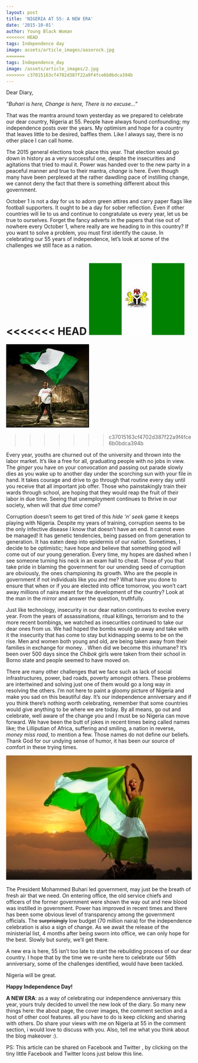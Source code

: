 ```yaml
---
layout: post
title: 'NIGERIA AT 55: A NEW ERA'
date: '2015-10-01'
author: Young Black Woman
<<<<<<< HEAD
tags: Independence day
image: assets/article_images/aasorock.jpg
=======
tags: Independence_day
image: /assets/article_images/2.jpg
>>>>>>> c37015163cf4702d387f22a9f4fce6b0bdca394b
---
```


Dear Diary,

*”Buhari is here,
  Change is here,
  There is no excuse…”*

That was the mantra around town yesterday as we prepared to celebrate our dear country, Nigeria at 55. People have always found confounding; my independence posts over the years. My optimism and hope for a country that leaves little to be desired, baffles them. Like I always say, there is no other place I can call home.

The 2015 general elections took place this year. That election would go down in history as a very successful one, despite the insecurities and agitations that tried to maul it. Power was handed over to the new party in a peaceful manner and true to their mantra, *change* is here. Even though many have been perplexed at the rather dawdling pace of instilling change, we cannot deny the fact that there is something different about this government.

October 1 is not a day for us to adorn green attires and carry paper flags like football supporters. It ought to be a day for sober reflection. Even if other countries will lie to us and continue to congratulate us every year, let us be true to ourselves. Forget the fancy adverts in the papers that rise out of nowhere every October 1, where really are we heading to in this country? If you want to solve a problem, you must first identify the cause.  In celebrating our 55 years of independence, let’s look at some of the challenges we still face as a nation.

<<<<<<< HEAD
![Home](/assets/article_images/nigeriaat53.jpg)
=======
![Home](/assets/article_images/niigeria.jpg)
>>>>>>> c37015163cf4702d387f22a9f4fce6b0bdca394b

Every year, youths are churned out of the university and thrown into the labor market. It’s like a free for all, graduating people with no jobs in view. The *ginger* you have on your convocation and passing out parade slowly dies as you wake up to another day under the scorching sun with your file in hand. It takes courage and drive to go through that routine every day until you receive that all important job offer. Those who painstakingly train their wards through school, are hoping that they would reap the fruit of their labor in due time. Seeing that unemployment continues to thrive in our society, when will that *due time* come?

Corruption doesn’t seem to get tired of this *hide ‘n’ seek* game it keeps playing with Nigeria. Despite my years of training, corruption seems to be the only infective disease I know that doesn’t have an end. It cannot even be managed! It has genetic tendencies, being passed on from generation to generation. It has eaten deep into epidermis of our nation. Sometimes, I decide to be optimistic; have hope and believe that something good will come out of our young generation. Every time, my hopes are dashed when I see someone turning his neck in an exam hall to cheat. Those of you that take pride in blaming the government for our unending seed of corruption are obviously, the ones championing its growth. Who are the people in government if not individuals like you and me? What have you done to ensure that when or if you are elected into office tomorrow, you won’t cart away millions of naira meant for the development of the country? Look at the man in the mirror and answer the question, truthfully.

Just like technology, insecurity in our dear nation continues to evolve every year. From the years of assassinations, ritual killings, terrorism and to the more recent bombings, we watched as insecurities continued to take our dear ones from us. We had hoped the bombs would go away and take with it the insecurity that has come to stay but kidnapping seems to be on the rise. Men and women both young and old, are being taken away from their families in exchange for money. . When did we become this inhumane?  It’s been over 500 days since the *Chibok* girls were taken from their school in Borno state and people seemed to have moved on.

There are many other challenges that we face such as lack of social infrastructures, power, bad roads, poverty amongst others. These problems are intertwined and solving just one of them would go a long way in resolving the others. I’m not here to paint a gloomy picture of Nigeria and make you sad on this beautiful day. It’s our independence anniversary and if you think there’s nothing worth celebrating, remember that some countries would give anything to be where we are today. By all means, go out and celebrate, well aware of the change you and I must be so Nigeria can move forward. We have been the butt of jokes in recent times being called names like; the Lilliputian of Africa, suffering and smiling, a nation in reverse, *money miss road*, to mention a few. Those names do not define our beliefs. Thank God for our undying sense of humor, it has been our source of comfort in these trying times.

![Beautiful Nigeria](/assets/article_images/MODEL-FLYING-NIGERIAN-FLAG.jpg)

The President Mohammed Buhari led government, may just be the breath of fresh air that we need. On entering office, the old service chiefs and officers of the former government were shown the way out and new blood was instilled in government. Power has improved in recent times and there has been some obvious level of transparency among the government officials. The ~~surprisingly~~ low budget (70 million naira) for the independence celebration is also a sign of change. As we await the release of the ministerial list, 4 months after being sworn into office, we can only hope for the best. Slowly but surely, we’ll get there.

A new era is here, 55 isn’t too late to start the rebuilding process of our dear country. I hope that by the time we re-unite here to celebrate our 56th anniversary, some of the challenges identified, would have been tackled.  

Nigeria will be great.


**Happy Independence Day!**




**A NEW ERA**: as a way of celebrating our independence anniversary this year, yours truly decided to unveil the new look of the diary. So many new things here: the about page, the cover images, the comment section and a host of other cool features. all you have to do is keep clicking and sharing with others. Do share your views with me on Nigeria at 55 in the comment section, i would love to discuss with you. Also, tell me what you think about the blog makeover :).

PS: This article can be shared on Facebook and Twitter , by clicking on the tiny little Facebook and Twitter Icons just below this line.
